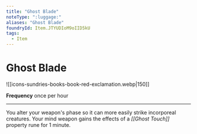 ```yaml
---
title: "Ghost Blade"
noteType: ":luggage:"
aliases: "Ghost Blade"
foundryId: Item.JTYUDIoM9oIID5kU
tags:
  - Item
---
```


# Ghost Blade
![[icons-sundries-books-book-red-exclamation.webp|150]]

**Frequency** once per hour

* * *

You alter your weapon's phase so it can more easily strike incorporeal creatures. Your mind weapon gains the effects of a _[[Ghost Touch]]_ property rune for 1 minute.
